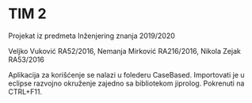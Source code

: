 # TIM 2
Projekat iz predmeta Inženjering znanja 2019/2020

Veljko Vuković RA52/2016, 
Nemanja Mirković RA216/2016,
Nikola Zejak RA53/2016

Aplikacija za korišćenje se nalazi u folederu CaseBased.
Importovati je u eclipse razvojno okruženje zajedno sa bibliotekom jiprolog.
Pokrenuti na CTRL+F11.
